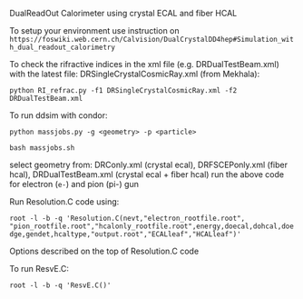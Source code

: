 DualReadOut Calorimeter using crystal ECAL and fiber HCAL

To setup your environment use instruction on `https://foswiki.web.cern.ch/Calvision/DualCrystalDD4hep#Simulation_with_dual_readout_calorimetry`

To check the rifractive indices in the xml file (e.g. DRDualTestBeam.xml) with the latest file: DRSingleCrystalCosmicRay.xml (from Mekhala):

`python RI_refrac.py -f1 DRSingleCrystalCosmicRay.xml -f2 DRDualTestBeam.xml`

To run ddsim with condor:

`python massjobs.py -g <geometry> -p <particle>`

`bash massjobs.sh`

select geometry from: DRConly.xml (crystal ecal), DRFSCEPonly.xml (fiber hcal), DRDualTestBeam.xml (crystal ecal + fiber hcal)
run the above code for electron (`e-`) and pion (pi-) gun

Run Resolution.C code using:

`root -l -b -q 'Resolution.C(nevt,"electron_rootfile.root", "pion_rootfile.root","hcalonly_rootfile.root",energy,doecal,dohcal,doedge,gendet,hcaltype,"output.root","ECALleaf","HCALleaf")'`

Options described on the top of Resolution.C code

To run ResvE.C:

`root -l -b -q 'ResvE.C()'`

